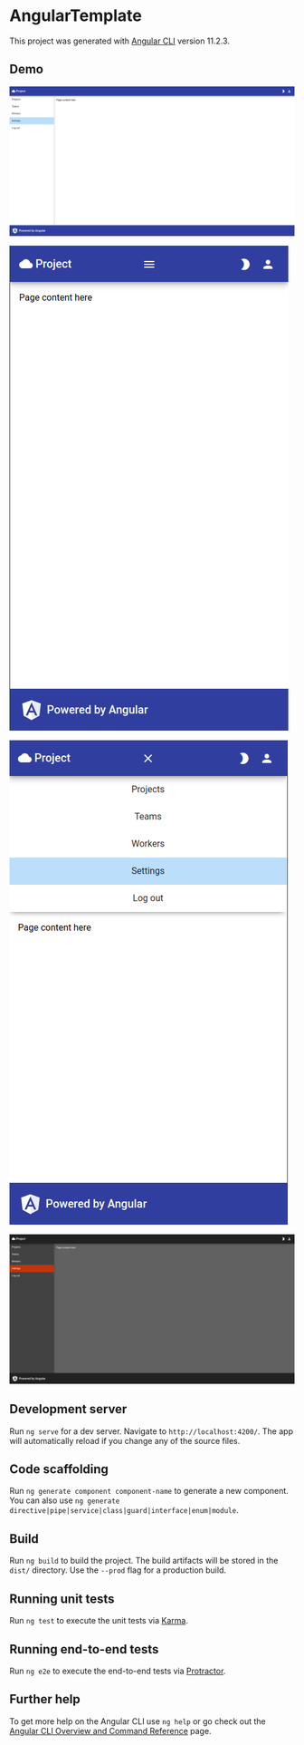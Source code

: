 # AngularTemplate

This project was generated with [Angular CLI](https://github.com/angular/angular-cli) version 11.2.3.

## Demo

![01_layout](https://raw.githubusercontent.com/lukascode/angular-template/master/demo/01_layout.png)

![02_layout_mobile](https://raw.githubusercontent.com/lukascode/angular-template/master/demo/02_layout_mobile.png)

![03_layout_mobile_nav](https://raw.githubusercontent.com/lukascode/angular-template/master/demo/03_layout_mobile_nav.png)

![04_layout_dark](https://raw.githubusercontent.com/lukascode/angular-template/master/demo/04_layout_dark.png)

## Development server

Run `ng serve` for a dev server. Navigate to `http://localhost:4200/`. The app will automatically reload if you change any of the source files.

## Code scaffolding

Run `ng generate component component-name` to generate a new component. You can also use `ng generate directive|pipe|service|class|guard|interface|enum|module`.

## Build

Run `ng build` to build the project. The build artifacts will be stored in the `dist/` directory. Use the `--prod` flag for a production build.

## Running unit tests

Run `ng test` to execute the unit tests via [Karma](https://karma-runner.github.io).

## Running end-to-end tests

Run `ng e2e` to execute the end-to-end tests via [Protractor](http://www.protractortest.org/).

## Further help

To get more help on the Angular CLI use `ng help` or go check out the [Angular CLI Overview and Command Reference](https://angular.io/cli) page.
